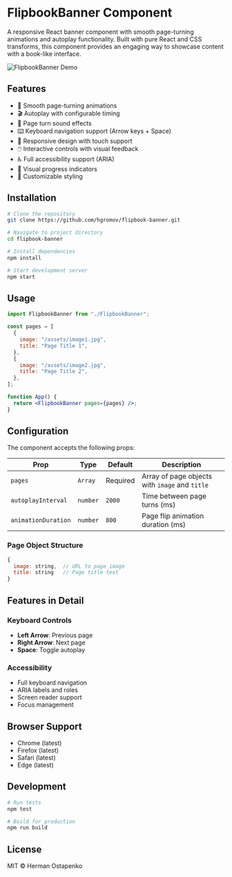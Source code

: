 # FlipbookBanner Component

A responsive React banner component with smooth page-turning animations and autoplay functionality. Built with pure React and CSS transforms, this component provides an engaging way to showcase content with a book-like interface.

![FlipbookBanner Demo](demo.gif)

## Features

- 🎯 Smooth page-turning animations
- 🎬 Autoplay with configurable timing
- 🎵 Page turn sound effects
- ⌨️ Keyboard navigation support (Arrow keys + Space)
- 📱 Responsive design with touch support
- 🖱️ Interactive controls with visual feedback
- ♿ Full accessibility support (ARIA)
- 🔄 Visual progress indicators
- 🎨 Customizable styling

## Installation

```bash
# Clone the repository
git clone https://github.com/hgromov/flipbook-banner.git

# Navigate to project directory
cd flipbook-banner

# Install dependencies
npm install

# Start development server
npm start
```

## Usage

```jsx
import FlipbookBanner from "./FlipbookBanner";

const pages = [
  {
    image: "/assets/image1.jpg",
    title: "Page Title 1",
  },
  {
    image: "/assets/image2.jpg",
    title: "Page Title 2",
  },
];

function App() {
  return <FlipbookBanner pages={pages} />;
}
```

## Configuration

The component accepts the following props:

| Prop                | Type     | Default  | Description                                    |
| ------------------- | -------- | -------- | ---------------------------------------------- |
| `pages`             | `Array`  | Required | Array of page objects with `image` and `title` |
| `autoplayInterval`  | `number` | `2000`   | Time between page turns (ms)                   |
| `animationDuration` | `number` | `800`    | Page flip animation duration (ms)              |

### Page Object Structure

```js
{
  image: string,  // URL to page image
  title: string   // Page title text
}
```

## Features in Detail

### Keyboard Controls

- **Left Arrow**: Previous page
- **Right Arrow**: Next page
- **Space**: Toggle autoplay

### Accessibility

- Full keyboard navigation
- ARIA labels and roles
- Screen reader support
- Focus management

## Browser Support

- Chrome (latest)
- Firefox (latest)
- Safari (latest)
- Edge (latest)

## Development

```bash
# Run tests
npm test

# Build for production
npm run build
```

## License

MIT © Herman Ostapenko
